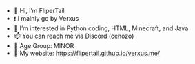 - 👋 Hi, I’m FliperTail
- ❗ I mainly go by Verxus
- 👀 I’m interested in Python coding, HTML, Minecraft, and Java
- 📫 You can reach me via Discord (cenozo)
- 🧵 Age Group: MINOR
- 📄 My website: <https://flipertail.github.io/verxus.me/>
